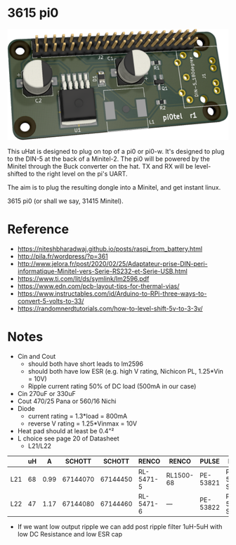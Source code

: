 # 3615 pi0

![3D Render of the pi0tel pcb](pi0tel-3d.png)

This uHat is designed to plug on top of a pi0 or pi0-w.
It's designed to plug to the DIN-5 at the back of a Minitel-2.
The pi0 will be powered by the Minitel through the Buck converter on
the hat. TX and RX will be level-shifted to the right level on the pi's UART.

The aim is to plug the resulting dongle into a Minitel, and get instant linux.

3615 pi0 (or shall we say, 31415 Minitel).

# Reference

* https://niteshbharadwaj.github.io/posts/raspi_from_battery.html
* http://pila.fr/wordpress/?p=361
* http://www.jelora.fr/post/2020/02/25/Adaptateur-prise-DIN-peri-informatique-Minitel-vers-Serie-RS232-et-Serie-USB.html
* https://www.ti.com/lit/ds/symlink/lm2596.pdf
* https://www.edn.com/pcb-layout-tips-for-thermal-vias/
* https://www.instructables.com/id/Arduino-to-RPi-three-ways-to-convert-5-volts-to-33/
* https://randomnerdtutorials.com/how-to-level-shift-5v-to-3-3v/

# Notes

* Cin and Cout
  - should both have short leads to lm2596
  - should both have low ESR (e.g. high V rating, Nichicon PL, 1.25*Vin = 10V)
  - Ripple current rating 50% of DC load (500mA in our case)
* Cin 270uF or 330uF
* Cout 470/25 Pana or 560/16 Nichi
* Diode
  - current rating = 1.3*load = 800mA
  - reverse V rating = 1.25*Vinmax = 10V
* Heat pad should at least be 0.4"²
* L choice see page 20 of Datasheet
  - L21/L22

||uH|A|SCHOTT|SCHOTT|RENCO|RENCO|PULSE|PULSE|COILCRAFT|
|-|--|-|------|------|-----|-----|-----|-----|---------|
|L21|68|0.99|67144070|67144450|RL-5471-5|RL1500-68|PE-53821|PE-53821-S|DO3316-683|
|L22|47|1.17|67144080|67144460|RL-5471-6|—|PE-53822|PE-53822-S|DO3316-47|

* If we want low output ripple we can add post ripple filter 1uH-5uH
  with low DC Resistance and low ESR cap


